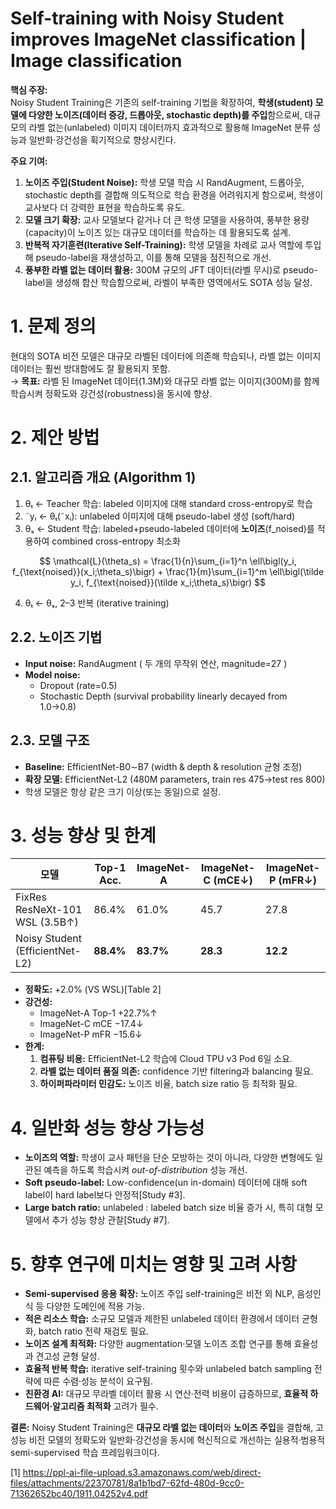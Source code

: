 # Self-training with Noisy Student improves ImageNet classification | Image classification

**핵심 주장:**  
Noisy Student Training은 기존의 self-training 기법을 확장하여, **학생(student) 모델에 다양한 노이즈(데이터 증강, 드롭아웃, stochastic depth)를 주입**함으로써, 대규모의 라벨 없는(unlabeled) 이미지 데이터까지 효과적으로 활용해 ImageNet 분류 성능과 일반화·강건성을 획기적으로 향상시킨다.

**주요 기여:**  
1. **노이즈 주입(Student Noise):** 학생 모델 학습 시 RandAugment, 드롭아웃, stochastic depth를 결합해 의도적으로 학습 환경을 어려워지게 함으로써, 학생이 교사보다 더 강력한 표현을 학습하도록 유도.  
2. **모델 크기 확장:** 교사 모델보다 같거나 더 큰 학생 모델을 사용하여, 풍부한 용량(capacity)이 노이즈 있는 대규모 데이터를 학습하는 데 활용되도록 설계.  
3. **반복적 자기훈련(Iterative Self-Training):** 학생 모델을 차례로 교사 역할에 투입해 pseudo-label을 재생성하고, 이를 통해 모델을 점진적으로 개선.  
4. **풍부한 라벨 없는 데이터 활용:** 300M 규모의 JFT 데이터(라벨 무시)로 pseudo-label을 생성해 합산 학습함으로써, 라벨이 부족한 영역에서도 SOTA 성능 달성.

# 1. 문제 정의  
현대의 SOTA 비전 모델은 대규모 라벨된 데이터에 의존해 학습되나, 라벨 없는 이미지 데이터는 훨씬 방대함에도 잘 활용되지 못함.  
→ **목표:** 라벨 된 ImageNet 데이터(1.3M)와 대규모 라벨 없는 이미지(300M)를 함께 학습시켜 정확도와 강건성(robustness)을 동시에 향상.

# 2. 제안 방법  
## 2.1. 알고리즘 개요 (Algorithm 1)  
1. θₜ ← Teacher 학습: labeled 이미지에 대해 standard cross-entropy로 학습  
2. ˜yᵢ ← θₜ(˜xᵢ): unlabeled 이미지에 대해 pseudo-label 생성 (soft/hard)  
3. θₛ ← Student 학습: labeled+pseudo-labeled 데이터에 **노이즈**(f_noised)를 적용하여 combined cross-entropy 최소화  

$$
     \mathcal{L}(\theta_s)
     = \frac{1}{n}\sum_{i=1}^n \ell\bigl(y_i, f_{\text{noised}}(x_i;\theta_s)\bigr)
     + \frac{1}{m}\sum_{i=1}^m \ell\bigl(\tilde y_i, f_{\text{noised}}(\tilde x_i;\theta_s)\bigr)
$$  

4. θₜ ← θₛ, 2–3 반복 (iterative training)

## 2.2. 노이즈 기법  
- **Input noise:** RandAugment ( 두 개의 무작위 연산, magnitude=27 )  
- **Model noise:**  
  - Dropout (rate=0.5)  
  - Stochastic Depth (survival probability linearly decayed from 1.0→0.8)  

## 2.3. 모델 구조  
- **Baseline:** EfficientNet-B0∼B7 (width & depth & resolution 균형 조정)  
- **확장 모델:** EfficientNet-L2 (480M parameters, train res 475→test res 800)  
- 학생 모델은 항상 같은 크기 이상(또는 동일)으로 설정.

# 3. 성능 향상 및 한계  
| 모델                            | Top-1 Acc. | ImageNet-A | ImageNet-C (mCE↓) | ImageNet-P (mFR↓) |
|---------------------------------|------------|------------|-------------------|-------------------|
| FixRes ResNeXt-101 WSL (3.5B↑)  | 86.4%      | 61.0%      | 45.7              | 27.8              |
| Noisy Student (EfficientNet-L2) | **88.4%**  | **83.7%**  | **28.3**          | **12.2**          |

- **정확도:** +2.0% (VS WSL)[Table 2]  
- **강건성:**  
  - ImageNet-A Top-1 +22.7%↑  
  - ImageNet-C mCE −17.4↓  
  - ImageNet-P mFR −15.6↓  
- **한계:**  
  1. **컴퓨팅 비용:** EfficientNet-L2 학습에 Cloud TPU v3 Pod 6일 소요.  
  2. **라벨 없는 데이터 품질 의존:** confidence 기반 filtering과 balancing 필요.  
  3. **하이퍼파라미터 민감도:** 노이즈 비율, batch size ratio 등 최적화 필요.  

# 4. 일반화 성능 향상 가능성  
- **노이즈의 역할:** 학생이 교사 패턴을 단순 모방하는 것이 아니라, 다양한 변형에도 일관된 예측을 하도록 학습시켜 *out-of-distribution* 성능 개선.  
- **Soft pseudo-label:** Low-confidence(un in-domain) 데이터에 대해 soft label이 hard label보다 안정적[Study #3].  
- **Large batch ratio:** unlabeled : labeled batch size 비율 증가 시, 특히 대형 모델에서 추가 성능 향상 관찰[Study #7].  

# 5. 향후 연구에 미치는 영향 및 고려 사항  
- **Semi-supervised 응용 확장:** 노이즈 주입 self-training은 비전 외 NLP, 음성인식 등 다양한 도메인에 적용 가능.  
- **적은 리소스 학습:** 소규모 모델과 제한된 unlabeled 데이터 환경에서 데이터 균형화, batch ratio 전략 재검토 필요.  
- **노이즈 설계 최적화:** 다양한 augmentation·모델 노이즈 조합 연구를 통해 효율성과 견고성 균형 달성.  
- **효율적 반복 학습:** iterative self-training 횟수와 unlabeled batch sampling 전략에 따른 수렴·성능 분석이 요구됨.  
- **친환경 AI:** 대규모 무라벨 데이터 활용 시 연산·전력 비용이 급증하므로, **효율적 하드웨어·알고리즘 최적화** 고려가 필수.  

**결론:** Noisy Student Training은 **대규모 라벨 없는 데이터**와 **노이즈 주입**을 결합해, 고성능 비전 모델의 정확도와 일반화·강건성을 동시에 혁신적으로 개선하는 실용적·범용적 semi-supervised 학습 프레임워크이다.

[1] https://ppl-ai-file-upload.s3.amazonaws.com/web/direct-files/attachments/22370781/8a1b1bd7-62fd-480d-9cc0-71362652bc40/1911.04252v4.pdf
